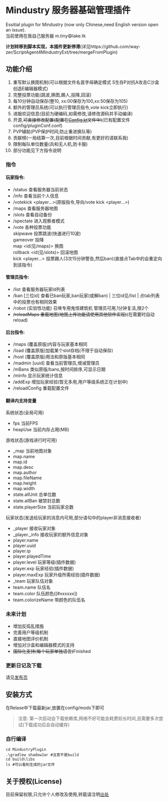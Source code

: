 # Mindustry 服务器基础管理插件
Essitial plugin for Mindustry (now only Chinese,need English version open an issue).  
当前使用在我自己服务器 m.tiny:smile:lake.tk

**计划转移到脚本实现，本插件更新停滞**(详见https://github.com/way-zer/ScriptAgent4MindustryExt/tree/mergeFromPlugin)

## 功能介绍
1. 重写默认换图机制(可以根据文件名首字母确定模式 S生存P对抗A攻击C沙盒创造E编辑器模式)
2. 完整投票功能(跳波,换图,踢人,投降,回滚)
3. 每10分钟自动保存(整10, xx:00保存为100,xx:50保存为105)
4. 额外的管理员系统(可以执行管理员指令,vote kick立即执行)
5. 进服欢迎信息(目前为硬编码,如需修改,请修改源码并手动编译)
6. 开源,~~可直接修改配置(配置在[Config.kt](https://github.com/way-zer/MyMindustryPlugin/blob/master/MindustryPlugin/src/main/kotlin/cf/wayzer/mindustry/Config.kt)文件中)~~(已有配置文件config/pluginConf.conf)
7. PVP辅助(PVP保护时间;防止重进换队等)
8. 贡献榜(一局结算一次,目前根据时间贡献,有更好的请联系我)
9. 限制每队单位数量(兵和无人机,防卡服)
10. 部分功能见下方指令说明

### 指令
#### 玩家指令:
- /status 查看服务器当前状态
- /info 查看当前个人信息
- /votekick <player...>(原版指令,导向/vote kick <player...>)
- /maps 查看服务器地图
- /slots 查看自动备份
- /spectate 进入观察者模式
- /vote 各种投票功能  
    skipwave 投票跳波(快速进行10波)  
    gameover 投降  
    map <id(见/maps)> 换图  
    rollback <id(见/slots)> 回滚地图  
    kick <player...> 投票踢人(3次15分钟警告,然后ban)(直接点Tab中的会重定向到该指令)
#### 管理员指令:
- /list 查看服务器玩家Id列表
- /ban [三位id] 查看已ban玩家,ban玩家(或解ban) | 三位id见/list | 点tab列表中的投票也有相同效果
- /robot (实验性功能) 召唤专用鬼怪建筑机 管理员可用,1分钟复活,限2个
- ~~/reloadMaps 重载地图(地图上传功能请使用其他软件实现)~~(在需要时自动reload)
#### 后台指令:
- /maps (覆盖原版)内容与玩家基本相同
- /load (覆盖原版)加载某个slot存档(不限于自动保存)
- /host (覆盖原版)用法和原版基本相同
- /madmin [uuid] 查看当前管理员,增减管理员
- /mBans 类似原版/bans,按时间排序,可显示日期
- /mInfo <UUID> 显示玩家统计信息
- /addExp <playerId> <num> 增加玩家经验(暂无多用,用户等级系统正在计划中)
- /reloadConfig 重载配置文件
#### 翻译内支持变量
系统状态(全局可用)
- fps 当前FPS
- heapUse 当前内存占用(MB)

游戏状态(游戏进行时可用)
- _map 当前地图对象
- map.name
- map.id
- map.desc
- map.author
- map.fileName
- map.height
- map.width
- state.allUnit 总单位数
- state.allBan 被禁封总数
- state.playerSize 当前玩家总数

玩家状态(发送给玩家的消息内可用,部分语句中的player非消息接收者)
- _player 接收玩家对象
- _player._info 接收玩家的额外信息对象
- player.name
- player.uuid
- player.ip
- player.playedTime
- player.level 玩家等级(插件数据)
- player.exp 玩家经验(插件数据)
- player.maxExp 玩家升级所需经验(插件数据)
- _team 玩家队伍对象
- team.name 队伍名
- team.color 队伍颜色(\[#xxxxxx\])
- team.colorizeName 带颜色的队伍名

### 未来计划
- 增加反捣乱措施
- 完善用户等级机制
- 直接地图评价机制
- 增加对沙盒和编辑器模式的支持
- ~~国际化支持(每个玩家单独语言)~~Finished

### 更新日记及下载
请见[发布页](https://github.com/way-zer/MyMindustryPlugin/releases)

## 安装方式
在Relase中下载最新jar,放置在config/mods下即可
> 注意: 第一次启动会下载依赖库,网络不好可能会耗费较长时间,且需要多次尝试(下载成功后会自动缓存)
### 自行编译
```shell
cd MindustryPlugin
.\gradlew shadowJar #注意不是build
cd build\libs
ls #可以看到生成的jar文件
```

## 关于授权(License)
目前保留权限,只允许个人修改及使用,转载请注明[出处](https://github.com/way-zer/MyMindustryPlugin)
